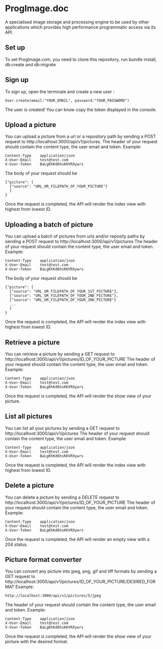 # ProgImage.doc
A specialised image storage and processing engine to be used by other applications which provides high performance programmatic access via its API.

## Set up
To set ProgImage.com, you need to clone this repository, run bundle install, db:create and db:migrate


## Sign up
To sign up, open the terminale and create a new user :
```
User.create(email:"YOUR_EMAIL", password:"YOUR_PASSWORD")

```
The user is created! You can know copy the token displayed in the console.


## Upload a picture
You can upload a picture from a url or a repository path by sending a POST request to http://localhost:3000/api/v1/pictures.
The header of your request should contain the content type, the user email and token.
Example:
```
Content-Type    application/json
X-User-Email    test@test.com
X-User-Token    BaLgKhKd6hsKKVRXywrs
```

The body of your request should be
```
{"picture": [
  {"source": "URL_OR_FILEPATH_OF_YOUR_PICTURE"}
  ]
}

```

Once the request is completed, the API will render the index view with highest from lowest ID.


## Uploading a batch of picture
You can upload a batch of pictures from urls and/or reposity paths by sending a POST request to http://localhost:3000/api/v1/pictures
The header of your request should contain the content type, the user email and token.
Example:
```
Content-Type    application/json
X-User-Email    test@test.com
X-User-Token    BaLgKhKd6hsKKVRXywrs
```

The body of your request should be
```
{"picture": [
  {"source": "URL_OR_FILEPATH_OF_YOUR_1ST_PICTURE"},
  {"source": "URL_OR_FILEPATH_OF_YOUR_2ND_PICTURE"},
  {"source": "URL_OR_FILEPATH_OF_YOUR_3RD_PICTURE"}
  ...
  ]
}

```

Once the request is completed, the API will render the index view with highest from lowest ID.


## Retrieve a picture
You can retrieve a picture by sending a GET request to http://localhost:3000/api/v1/pictures/ID_OF_YOUR_PICTURE
The header of your request should contain the content type, the user email and token.
Example:
```
Content-Type    application/json
X-User-Email    test@test.com
X-User-Token    BaLgKhKd6hsKKVRXywrs
```

Once the request is completed, the API will render the show view of your picture.


## List all pictures
You can list all your pictures by sending a GET request to http://localhost:3000/api/v1/pictures
The header of your request should contain the content type, the user email and token.
Example:
```
Content-Type    application/json
X-User-Email    test@test.com
X-User-Token    BaLgKhKd6hsKKVRXywrs
```

Once the request is completed, the API will render the index view with highest from lowest ID.


## Delete a picture
You can delete a picture by sending a DELETE request to http://localhost:3000/api/v1/pictures/ID_OF_YOUR_PICTURE
The header of your request should contain the content type, the user email and token.
Example:
```
Content-Type    application/json
X-User-Email    test@test.com
X-User-Token    BaLgKhKd6hsKKVRXywrs
```

Once the request is completed, the API will render an empty view with a 204 status.

## Picture format converter
You can convert any picture into jpeg, png, gif and tiff formats by sending a GET request to http://localhost:3000/api/v1/pictures/ID_OF_YOUR_PICTURE/DESIRED_FORMAT
Example:
```
http://localhost:3000/api/v1/pictures/5/jpeg
```


The header of your request should contain the content type, the user email and token.
Example:
```
Content-Type    application/json
X-User-Email    test@test.com
X-User-Token    BaLgKhKd6hsKKVRXywrs
```

Once the request is completed, the API will render the show view of your picture with the desired format.
